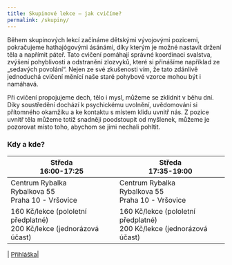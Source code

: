 ```yaml
---
title: Skupinové lekce – jak cvičíme?
permalink: /skupiny/
---
```

Během skupinových lekcí začínáme dětskými vývojovými pozicemi, pokračujeme hathajógovými ásánámi, díky kterým je možné nastavit držení těla a napřímit páteř. Tato cvičení pomáhají správné koordinaci svalstva, zvýšení pohyblivosti a odstranění zlozvyků, které si přinášíme například ze „sedavých povolání“. Nejen ze své zkušenosti vím, že tato zdánlivě jednoduchá cvičení měnící naše staré pohybové vzorce mohou být i namáhavá.

Při cvičení propojujeme dech, tělo i mysl, můžeme se zklidnit v běhu dní. Díky soustředění dochází k psychickému uvolnění, uvědomování si přítomného okamžiku a ke kontaktu s místem klidu uvnitř nás. Z pozice uvnitř těla můžeme totiž snadněji poodstoupit od myšlenek, můžeme je pozorovat místo toho, abychom se jimi nechali pohltit.

### Kdy a kde?

| Středa <br> 16:00-17:25                                                     | Středa <br> 17:35-19:00                                                |
|-----------------------------------------------------------------------------|------------------------------------------------------------------------|
| Centrum Rybalka<br/>Rybalkova 55<br/>Praha 10 - Vršovice                    | Centrum Rybalka<br/>Rybalkova 55<br/>Praha 10 - Vršovice               |
|160 Kč/lekce (pololetní předplatné)<br/>200 Kč/lekce (jednorázová účast)     |160 Kč/lekce (pololetní předplatné)<br/>200 Kč/lekce (jednorázová účast)|

| [Přihláška](https://goo.gl/forms/tjNq4USOVAQxTP5k2)|
